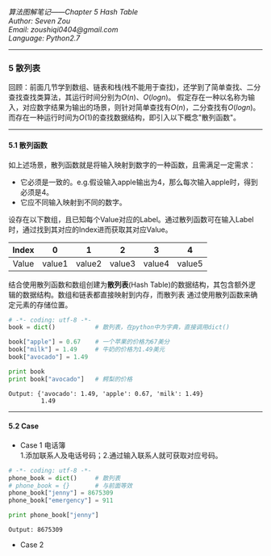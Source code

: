 _*算法图解笔记——Chapter 5 Hash Table*_  
_Author:    Seven Zou_  
_Email:     zoushiqi0404@gmail.com_  
_Language:  Python2.7_
* * *
### 5 散列表
回顾：前面几节学到数组、链表和栈(栈不能用于查找)，还学到了简单查找、二分查找查找类算法，其运行时间分别为$O(n)$、$O(logn)$。
假定存在一种以名称为输入，对应数字结果为输出的场景，则针对简单查找有$O(n)$，二分查找有$O(logn)$。
而存在一种运行时间为$O(1)$的查找数据结构，即引入以下概念"散列函数"。
* * *
#### 5.1 散列函数
如上述场景，散列函数就是将输入映射到数字的一种函数，且需满足一定需求：
- 它必须是一致的。e.g.假设输入apple输出为4，那么每次输入apple时，得到必须是4。
- 它应不同输入映射到不同的数字。

设存在以下数组，且已知每个Value对应的Label。通过散列函数可在输入Label时，通过找到其对应的Index进而获取其对应Value。

|Index|0|1|2|3|4|  
|:---:|:---:|:---:|:---:|:---:|:---:|   
|Value|value1|value2|value3|value4|value5|

结合使用散列函数和数组创建为**散列表**(Hash Table)的数据结构，其包含额外逻辑的数据结构。数组和链表都直接映射到内存，而散列表
通过使用散列函数来确定元素的存储位置。

```python
# -*- coding: utf-8 -*-
book = dict()           # 散列表，在python中为字典，直接调用dict()

book["apple"] = 0.67    # 一个苹果的价格为67美分
book["milk"] = 1.49     # 牛奶的价格为1.49美元
book["avocado"] = 1.49

print book
print book["avocado"]   # 鳄梨的价格
```
```
Output: {'avocado': 1.49, 'apple': 0.67, 'milk': 1.49}
         1.49
```
* * *
#### 5.2 Case
- Case 1 电话簿  
1.添加联系人及电话号码；2.通过输入联系人就可获取对应号码。
```python
# -*- coding: utf-8 -*-
phone_book = dict()     # 散列表
# phone_book = {}       # 与前面等效
phone_book["jenny"] = 8675309
phone_book["emergency"] = 911

print phone_book["jenny"]
```
```
Output: 8675309
```
- Case 2



